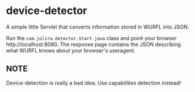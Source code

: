 device-detector
==========================

A simple little Servlet that converts information stored in WURFL into JSON.

Run the ``com.jolira.detector.Start.java`` class and point your browser http://localhost:8080.
The response page contains the JSON describing what WURFL knows about your browser's useragent.

NOTE
----------------

Device-detection is really a bad idea. Use capabilities detection instead!
